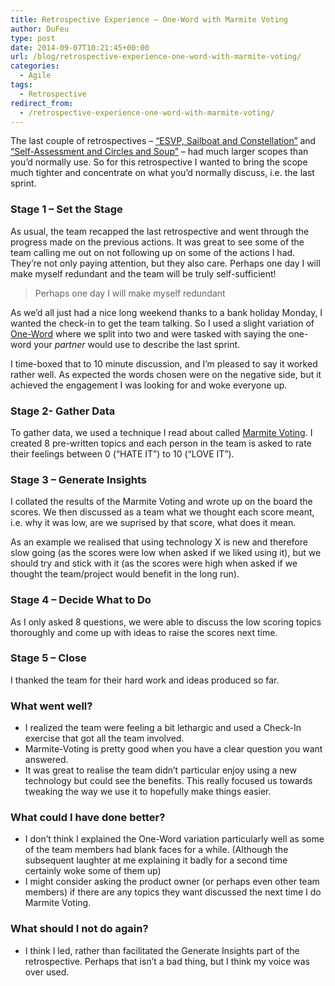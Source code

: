 ```yaml
---
title: Retrospective Experience – One-Word with Marmite Voting
author: DuFeu
type: post
date: 2014-09-07T10:21:45+00:00
url: /blog/retrospective-experience-one-word-with-marmite-voting/
categories:
  - Agile
tags:
  - Retrospective
redirect_from:
  - /retrospective-experience-one-word-with-marmite-voting/
---
```


The last couple of retrospectives &#8211; [&#8220;ESVP, Sailboat and Constellation&#8221;][1] and [&#8220;Self-Assessment and Circles and Soup&#8221;][2] &#8211; had much larger scopes than you&#8217;d normally use. So for this retrospective I wanted to bring the scope much tighter and concentrate on what you&#8217;d normally discuss, i.e. the last sprint.

### Stage 1 &#8211; Set the Stage

As usual, the team recapped the last retrospective and went through the progress made on the previous actions. It was great to see some of the team calling me out on not following up on some of the actions I had. They&#8217;re not only paying attention, but they also care. Perhaps one day I will make myself redundant and the team will be truly self-sufficient!

> Perhaps one day I will make myself redundant

As we&#8217;d all just had a nice long weekend thanks to a bank holiday Monday, I wanted the check-in to get the team talking. So I used a slight variation of [One-Word][3] where we split into two and were tasked with saying the one-word your _partner_ would use to describe the last sprint.

I time-boxed that to 10 minute discussion, and I&#8217;m pleased to say it worked rather well. As expected the words chosen were on the negative side, but it achieved the engagement I was looking for and woke everyone up.

### Stage 2- Gather Data

To gather data, we used a technique I read about called [Marmite Voting][4]​. I created 8 pre-written topics and each person in the team is asked to rate their feelings between 0 (&#8220;HATE IT&#8221;) to 10 (&#8220;LOVE IT&#8221;).

### Stage 3 &#8211; Generate Insights

I collated the results of the Marmite Voting and wrote up on the board the scores. We then discussed as a team what we thought each score meant, i.e. why it was low, are we suprised by that score, what does it mean.

As an example we realised that using technology X is new and therefore slow going (as the scores were low when asked if we liked using it), but we should try and stick with it (as the scores were high when asked if we thought the team/project would benefit in the long run).

### Stage 4 &#8211; Decide What to Do

As I only asked 8 questions, we were able to discuss the low scoring topics thoroughly and come up with ideas to raise the scores next time.

### Stage 5 &#8211; Close

I thanked the team for their hard work and ideas produced so far.

### What went well?

- I realized the team were feeling a bit lethargic and used a Check-In exercise that got all the team involved.
- Marmite-Voting is pretty good when you have a clear question you want answered.
- It was great to realise the team didn&#8217;t particular enjoy using a new technology but could see the benefits. This really focused us towards tweaking the way we use it to hopefully make things easier.

### What could I have done better?

- I don&#8217;t think I explained the One-Word variation particularly well as some of the team members had blank faces for a while. (Although the subsequent laughter at me explaining it badly for a second time certainly woke some of them up)
- I might consider asking the product owner (or perhaps even other team members) if there are any topics they want discussed the next time I do Marmite Voting.

### What should I not do again?

- I think I led, rather than facilitated the Generate Insights part of the retrospective. Perhaps that isn&#8217;t a bad thing, but I think my voice was over used.

[1]: http://localhost:8000/empty/scrum-retrospective-experience-esvp-sailboat-and-constellation/
[2]: http://localhost:8000/empty/retrospective-experience-self-assessment-plus-circles-and-soup/
[3]: http://www.funretrospectives.com/one-word/
[4]: http://scrumandkanban.co.uk/tag/marmite-voting/
